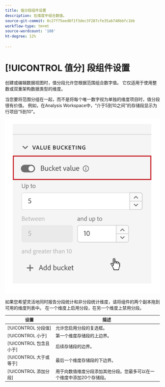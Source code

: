 ```yaml
---
title: 值分段组件设置
description: 在维度中组合数值。
source-git-commit: 0c27f75eed8f1f3dec3f287cfe35ab748bbfc1bb
workflow-type: tm+mt
source-wordcount: '188'
ht-degree: 12%

---
```



# [!UICONTROL 值分] 段组件设置

创建或编辑数据视图时，值分段允许您根据范围组合数字值。 它仅适用于使用整数或双重架构数据类型的维度。

当您要将范围分组在一起，而不是将每个唯一数字视为单独的维度项目时，值分段很有价值。 例如，在Analysis Workspace中，“介于5到10之间”的存储段显示为行项目“5到10”。

![值分段](../assets/value-bucketing.png)

如果您希望灵活地同时报告分段统计和非分段统计维度，请将组件的两个副本拖到可用的维度列表中。 在一个维度上启用分段，在另一个维度上禁用分段。

| 设置 | 描述 |
| --- | --- |
| [!UICONTROL 分段值] | 允许您启用分段的复选框。 |
| [!UICONTROL 小于] | 第一个维度存储段的上边界。 |
|  [!UICONTROL 包含且小于] | 后续存储段的边界。 |
| [!UICONTROL 大于或等于] | 最后一个维度存储段的下边界。 |
| [!UICONTROL 添加分段] | 用于向数值维度分段添加其他分段。您最多可以在一个维度中添加20个存储段。 |
